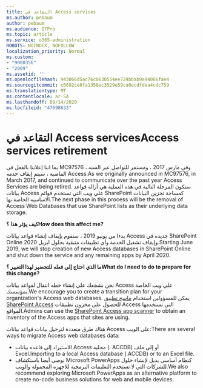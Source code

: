 ```yaml
---
title: التقاعد في Access services
ms.author: pebaum
author: pebaum
ms.audience: ITPro
ms.topic: article
ms.service: o365-administration
ROBOTS: NOINDEX, NOFOLLOW
localization_priority: Normal
ms.custom:
- "9000356"
- "2009"
ms.assetid: ''
ms.openlocfilehash: 943066d5ac76c0630554ee724bbab9a94086fae4
ms.sourcegitcommit: c6692ce0fa1358ec3529e59ca0ecdfdea4cdc759
ms.translationtype: MT
ms.contentlocale: ar-SA
ms.lasthandoff: 09/14/2020
ms.locfileid: "47698633"
---
```

# <a name="access-services-retirement"></a><span data-ttu-id="ca91e-102">التقاعد في Access services</span><span class="sxs-lookup"><span data-stu-id="ca91e-102">Access services retirement</span></span>

<span data-ttu-id="ca91e-103">بما اننا إعلاننا بالفعل في MC97576 ، وفي مارس 2017 ، ومستمر للتواصل عبر السنه الماضية ، سيتم إيقاف خدمه Access.</span><span class="sxs-lookup"><span data-stu-id="ca91e-103">As we originally announced in MC97576, in March 2017, and continued to communicate over the past year Access Services are being retired.</span></span> <span data-ttu-id="ca91e-104">ستكون المرحلة التالية في هذه العملية هي أزاله قواعد بيانات Access علي ويب التي تستخدم قوائم SharePoint كمساحة تخزين البيانات الاساسيه الخاصة بها.</span><span class="sxs-lookup"><span data-stu-id="ca91e-104">The next phase in this process will be the removal of Access Web Databases that use SharePoint lists as their underlying data storage.</span></span>

<span data-ttu-id="ca91e-105">**كيف يؤثر هذا ؟**</span><span class="sxs-lookup"><span data-stu-id="ca91e-105">**How does this affect me?**</span></span>

<span data-ttu-id="ca91e-106">بدءا من يونيو 2019 ، سنقوم بإيقاف إنشاء قواعد بيانات Access جديده في SharePoint Online وإيقاف تشغيل الخدمة وأي تطبيقات متبقية بحلول ابريل 2020.</span><span class="sxs-lookup"><span data-stu-id="ca91e-106">Starting June 2019, we will stop creation of new Access databases in SharePoint Online and shut down the service and any remaining apps by April 2020.</span></span>

<span data-ttu-id="ca91e-107">**ما الذي احتاج إلى فعله للتحضير لهذا التغيير ؟**</span><span class="sxs-lookup"><span data-stu-id="ca91e-107">**What do I need to do to prepare for this change?**</span></span>

<span data-ttu-id="ca91e-108">نحن نشجعك علي إنشاء خطه انتقال لقواعد بيانات Access علي ويب الخاصة بمؤسسك.</span><span class="sxs-lookup"><span data-stu-id="ca91e-108">We encourage you to create a transition plan for your organization's Access web databases.</span></span> <span data-ttu-id="ca91e-109">يمكن للمسؤولين استخدام [ماسح تطبيق SharePoint Access](https://github.com/SharePoint/PnP-Tools/tree/master/Solutions/SharePoint.AccessApp.Scanner) للحصول علي مخزون تطبيقات Access التي تستخدمها المواقع.</span><span class="sxs-lookup"><span data-stu-id="ca91e-109">Admins can use the [SharePoint Access app scanner](https://github.com/SharePoint/PnP-Tools/tree/master/Solutions/SharePoint.AccessApp.Scanner) to obtain an inventory of the Access apps that sites are using.</span></span>

<span data-ttu-id="ca91e-110">هناك طرق متعددة لترحيل بيانات قواعد بيانات Access علي الويب:</span><span class="sxs-lookup"><span data-stu-id="ca91e-110">There are several ways to migrate Access web databases data:</span></span>

- <span data-ttu-id="ca91e-111">الاستيراد إلى قاعده بيانات Access محليه (. ACCDB) أو إلى ملف Excel.</span><span class="sxs-lookup"><span data-stu-id="ca91e-111">Importing to a local Access database (.ACCDB) or to an Excel file.</span></span>
- <span data-ttu-id="ca91e-112">نوصي أيضا باستكشاف Microsoft PowerApps كنظام أساسي بديل لإنشاء حلول للشركات التي لا تستخدم التعليمات البرمجية للاجهزه المحمولة والويب.</span><span class="sxs-lookup"><span data-stu-id="ca91e-112">We also recommend exploring Microsoft PowerApps as an alternative platform to create no-code business solutions for web and mobile devices.</span></span>
